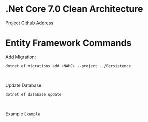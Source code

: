 # .Net Core 7.0 Clean Architecture

Project [Github Address](https://github.com/)

# Entity Framework Commands

Add Migration:

```bash
dotnet ef migrations add <NAME> --project ../Persistence
```

<br>

Update Database:

```bash
dotnet ef database update
```

<br>

Example `Example`